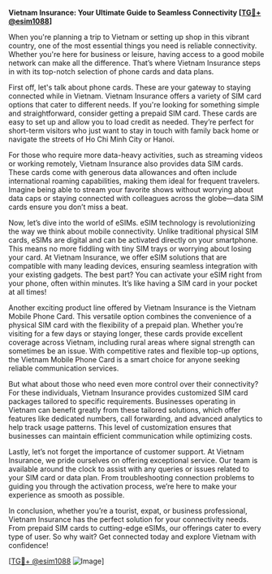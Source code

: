 **Vietnam Insurance: Your Ultimate Guide to Seamless Connectivity [[TG💪+ @esim1088](https://t.me/s/esim1088)]**

When you're planning a trip to Vietnam or setting up shop in this vibrant country, one of the most essential things you need is reliable connectivity. Whether you're here for business or leisure, having access to a good mobile network can make all the difference. That’s where Vietnam Insurance steps in with its top-notch selection of phone cards and data plans.

First off, let's talk about phone cards. These are your gateway to staying connected while in Vietnam. Vietnam Insurance offers a variety of SIM card options that cater to different needs. If you're looking for something simple and straightforward, consider getting a prepaid SIM card. These cards are easy to set up and allow you to load credit as needed. They’re perfect for short-term visitors who just want to stay in touch with family back home or navigate the streets of Ho Chi Minh City or Hanoi.

For those who require more data-heavy activities, such as streaming videos or working remotely, Vietnam Insurance also provides data SIM cards. These cards come with generous data allowances and often include international roaming capabilities, making them ideal for frequent travelers. Imagine being able to stream your favorite shows without worrying about data caps or staying connected with colleagues across the globe—data SIM cards ensure you don’t miss a beat.

Now, let’s dive into the world of eSIMs. eSIM technology is revolutionizing the way we think about mobile connectivity. Unlike traditional physical SIM cards, eSIMs are digital and can be activated directly on your smartphone. This means no more fiddling with tiny SIM trays or worrying about losing your card. At Vietnam Insurance, we offer eSIM solutions that are compatible with many leading devices, ensuring seamless integration with your existing gadgets. The best part? You can activate your eSIM right from your phone, often within minutes. It’s like having a SIM card in your pocket at all times!

Another exciting product line offered by Vietnam Insurance is the Vietnam Mobile Phone Card. This versatile option combines the convenience of a physical SIM card with the flexibility of a prepaid plan. Whether you’re visiting for a few days or staying longer, these cards provide excellent coverage across Vietnam, including rural areas where signal strength can sometimes be an issue. With competitive rates and flexible top-up options, the Vietnam Mobile Phone Card is a smart choice for anyone seeking reliable communication services.

But what about those who need even more control over their connectivity? For these individuals, Vietnam Insurance provides customized SIM card packages tailored to specific requirements. Businesses operating in Vietnam can benefit greatly from these tailored solutions, which offer features like dedicated numbers, call forwarding, and advanced analytics to help track usage patterns. This level of customization ensures that businesses can maintain efficient communication while optimizing costs.

Lastly, let’s not forget the importance of customer support. At Vietnam Insurance, we pride ourselves on offering exceptional service. Our team is available around the clock to assist with any queries or issues related to your SIM card or data plan. From troubleshooting connection problems to guiding you through the activation process, we’re here to make your experience as smooth as possible.

In conclusion, whether you’re a tourist, expat, or business professional, Vietnam Insurance has the perfect solution for your connectivity needs. From prepaid SIM cards to cutting-edge eSIMs, our offerings cater to every type of user. So why wait? Get connected today and explore Vietnam with confidence! 

[[TG💪+ @esim1088](https://t.me/s/esim1088) ![Image](https://i.postimg.cc/Y0z9fWf4/image.png)]